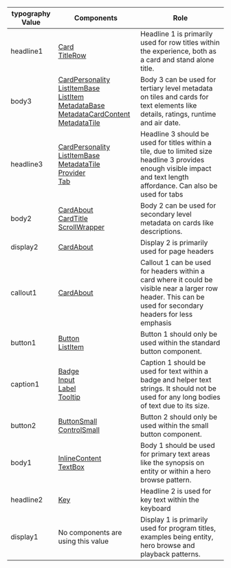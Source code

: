 typography Value | Components | Role 
--------|--------|--------
headline1 | [Card](undefined)<br>[TitleRow](undefined)|Headline 1 is primarily used for row titles within the experience, both as a card and stand alone title.
body3 | [CardPersonality](undefined)<br>[ListItemBase](undefined)<br>[ListItem](undefined)<br>[MetadataBase](undefined)<br>[MetadataCardContent](undefined)<br>[MetadataTile](undefined)|Body 3 can be used for tertiary level metadata on tiles and cards for text elements like details, ratings, runtime and air date.
headline3 | [CardPersonality](undefined)<br>[ListItemBase](undefined)<br>[MetadataTile](undefined)<br>[Provider](undefined)<br>[Tab](undefined)|Headline 3 should be used for titles within a tile, due to limited size headline 3 provides enough visible impact and text length affordance. Can also be used for tabs
body2 | [CardAbout](undefined)<br>[CardTitle](undefined)<br>[ScrollWrapper](undefined)|Body 2 can be used for secondary level metadata on cards like descriptions.
display2 | [CardAbout](undefined)|Display 2 is primarily used for page headers
callout1 | [CardAbout](undefined)|Callout 1 can be used for headers within a card where it could be visible near a larger row header. This can be used for secondary headers for less emphasis
button1 | [Button](undefined)<br>[ListItem](undefined)|Button 1 should only be used within the standard button component.
caption1 | [Badge](undefined)<br>[Input](undefined)<br>[Label](undefined)<br>[Tooltip](undefined)|Caption 1 should be used for text within a badge and helper text strings. It should not be used for any long bodies of text due to its size.
button2 | [ButtonSmall](undefined)<br>[ControlSmall](undefined)|Button 2 should only be used within the small button component.
body1 | [InlineContent](undefined)<br>[TextBox](undefined)|Body 1 should be used for primary text areas like the synopsis on entity or within a hero browse pattern.
headline2 | [Key](undefined)|Headline 2 is used for key text within the keyboard
display1 | No components are using this value |Display 1 is primarily used for program titles, examples being entity, hero browse and playback patterns.

